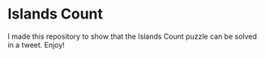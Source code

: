 # Islands Count

I made this repository to show that the Islands Count puzzle can be solved in a tweet.  Enjoy!
